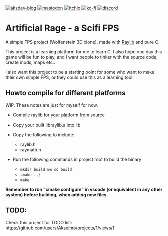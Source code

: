 [![aksdev-blog](https://img.shields.io/badge/blog-akselmo.dev-blue?style=flat-square)](https://akselmo.dev)
[![mastodon](https://img.shields.io/mastodon/follow/106864208846697693?color=%233088D4&domain=https%3A%2F%2Fmastodon.technology&logo=mastodon&style=flat-square&logoColor=white)](https://mastodon.technology/@huntra)
[![itchio](https://img.shields.io/badge/itch.io-akselmo-%23FA5C5C?style=flat-square&logo=itch.io&logoColor=white)](https://akselmo.itch.io/)
[![ko-fi](https://img.shields.io/badge/ko--fi-donate-%23FF5E5B?style=flat-square&logo=ko-fi&logoColor=white)](https://ko-fi.com/L4L57FOPF)
[![discord](https://img.shields.io/discord/475097536160595979?color=%235865F2&label=aks_dev%20discord&logo=discord&style=flat-square&logoColor=white)](https://discord.gg/PZkYZRx)
# Artificial Rage - a Scifi FPS

A simple FPS project (Wolfenstein 3D clone), made with [Raylib](https://www.raylib.com/) and pure C.

This project is a learning platform for me to learn C. I also hope one day this game will be fun to play, and I want
people to tinker with the source code, create mods, maps etc..

I also want this project to be a starting point for some who want to make their own simple FPS, or they could use this
as a learning tool.


## Howto compile for different platforms

WIP. These notes are just for myself for now.

* Compile raylib for your platform from source

* Copy your built libraylib.a into lib

* Copy the following to include:
    * raylib.h
    * raymath.h

* Run the following commands in project root to build the binary
    * `mkdir build && cd build`
    * `cmake ../`
    * `make`

**Remember to run "cmake configure" in vscode (or equivalent in any other system) before building, when adding new
files.**

## TODO:
Check this project for TODO list: https://github.com/users/Akselmo/projects/1/views/1


